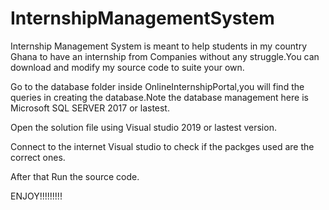 # InternshipManagementSystem
Internship Management System is meant to help students in my country Ghana to have an internship from Companies without any struggle.You can download and modify my source code to suite  your  own.



Go to the database folder inside OnlineInternshipPortal,you will find the queries in creating the database.Note the database management here is Microsoft SQL SERVER 2017 or lastest.

Open the solution file using Visual studio 2019 or lastest version.

Connect to the internet Visual studio to check if the packges used are the correct ones.

After that Run the source code.


ENJOY!!!!!!!!!
